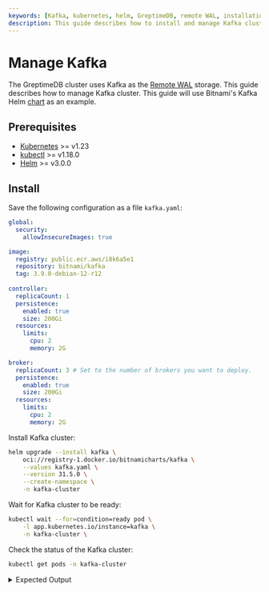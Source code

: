 ```yaml
---
keywords: [Kafka, kubernetes, helm, GreptimeDB, remote WAL, installation, configuration, management]
description: This guide describes how to install and manage Kafka cluster.
---
```

# Manage Kafka

The GreptimeDB cluster uses Kafka as the [Remote WAL](/user-guide/deployments-administration/wal/remote-wal/configuration.md) storage. This guide describes how to manage Kafka cluster. This guide will use Bitnami's Kafka Helm [chart](https://github.com/bitnami/charts/tree/main/bitnami/kafka) as an example.

## Prerequisites

- [Kubernetes](https://kubernetes.io/docs/setup/) >= v1.23
- [kubectl](https://kubernetes.io/docs/tasks/tools/install-kubectl/) >= v1.18.0
- [Helm](https://helm.sh/docs/intro/install/) >= v3.0.0

## Install

Save the following configuration as a file `kafka.yaml`:

```yaml
global:
  security:
    allowInsecureImages: true

image:
  registry: public.ecr.aws/i8k6a5e1
  repository: bitnami/kafka
  tag: 3.9.0-debian-12-r12
  
controller:
  replicaCount: 1
  persistence:
    enabled: true
    size: 200Gi 
  resources:
    limits:
      cpu: 2
      memory: 2G

broker:
  replicaCount: 3 # Set to the number of brokers you want to deploy.
  persistence:
    enabled: true
    size: 200Gi 
  resources:
    limits:
      cpu: 2
      memory: 2G
```

Install Kafka cluster:

```bash
helm upgrade --install kafka \
    oci://registry-1.docker.io/bitnamicharts/kafka \
    --values kafka.yaml \
    --version 31.5.0 \
    --create-namespace \
    -n kafka-cluster
```

Wait for Kafka cluster to be ready:

```bash
kubectl wait --for=condition=ready pod \
    -l app.kubernetes.io/instance=kafka \
    -n kafka-cluster \
```

Check the status of the Kafka cluster:

```bash
kubectl get pods -n kafka-cluster
```

<details>
  <summary>Expected Output</summary>
```bash
NAME                 READY   STATUS    RESTARTS   AGE
kafka-controller-0   1/1     Running   0          64s
kafka-broker-0       1/1     Running   0          63s
kafka-broker-1       1/1     Running   0          62s
kafka-broker-2       1/1     Running   0          61s
```
</details>
